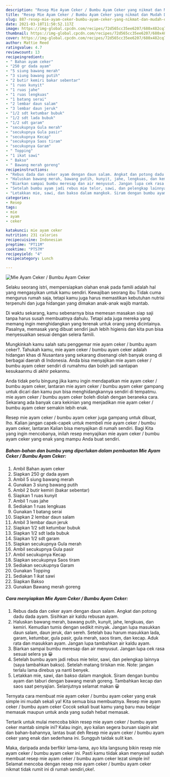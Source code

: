 ```yaml
---
description: "Resep Mie Ayam Ceker / Bumbu Ayam Ceker yang nikmat dan Mudah Dibuat"
title: "Resep Mie Ayam Ceker / Bumbu Ayam Ceker yang nikmat dan Mudah Dibuat"
slug: 887-resep-mie-ayam-ceker-bumbu-ayam-ceker-yang-nikmat-dan-mudah-dibuat
date: 2021-03-18T11:50:52.117Z
image: https://img-global.cpcdn.com/recipes/72d565cc35ee6207/680x482cq70/mie-ayam-ceker-bumbu-ayam-ceker-foto-resep-utama.jpg
thumbnail: https://img-global.cpcdn.com/recipes/72d565cc35ee6207/680x482cq70/mie-ayam-ceker-bumbu-ayam-ceker-foto-resep-utama.jpg
cover: https://img-global.cpcdn.com/recipes/72d565cc35ee6207/680x482cq70/mie-ayam-ceker-bumbu-ayam-ceker-foto-resep-utama.jpg
author: Mattie Reed
ratingvalue: 4.7
reviewcount: 13
recipeingredient:
- " Bahan ayam ceker"
- "250 gr dada ayam"
- "5 siung bawang merah"
- "3 siung bawang putih"
- "2 butir kemiri bakar sebentar"
- "1 ruas kunyit"
- "1 ruas jahe"
- "1 ruas lengkuas"
- "1 batang serai"
- "2 lembar daun salam"
- "3 lembar daun jeruk"
- "1/2 sdt ketumbar bubuk"
- "1/2 sdt lada bubuk"
- "1/2 sdt garam"
- "secukupnya Gula merah"
- "secukupnya Gula pasir"
- "secukupnya Kecap"
- "secukupnya Saos tiram"
- "secukupnya Garam"
- " Topping"
- "1 ikat sawi"
- " Bakso"
- " Bawang merah goreng"
recipeinstructions:
- "Rebus dada dan ceker ayam dengan daun salam. Angkat dan potong dadu dada ayam. Sisihkan air kaldu rebusan ayam."
- "Haluskan bawang merah, bawang putih, kunyit, jahe, lengkuas, dan kemiri. Kemudian tumis dengan sedikit minyak. Jangan lupa masukkan daun salam, daun jeruk, dan sereh. Setelah bau harum masukkan lada, garam, ketumbar, gula pasir, gula merah, saos tiram, dan kecap. Aduk rata dan masukkan ayam. Jangan lupa tambahkan air kaldu ayam."
- "Biarkan sampai bumbu meresap dan air menyusut. Jangan lupa cek rasa sesuai selera ya 😀"
- "Setelah bumbu ayam jadi rebus mie telor, sawi, dan pelengkap lainnya (saya tambahkan bakso). Setelah matang tiriskan mie. Note: jangan terlalu lama direbus ya nanti benyek."
- "Letakkan mie, sawi, dan bakso dalam mangkok. Siram dengan bumbu ayam dan taburi dengan bawang merah goreng. Tambahkan kecap dan saos saat penyajian. Selanjutnya selamat makan 😀"
categories:
- Resep
tags:
- mie
- ayam
- ceker

katakunci: mie ayam ceker 
nutrition: 231 calories
recipecuisine: Indonesian
preptime: "PT11M"
cooktime: "PT57M"
recipeyield: "4"
recipecategory: Lunch

---
```



![Mie Ayam Ceker / Bumbu Ayam Ceker](https://img-global.cpcdn.com/recipes/72d565cc35ee6207/680x482cq70/mie-ayam-ceker-bumbu-ayam-ceker-foto-resep-utama.jpg)

Selaku seorang istri, mempersiapkan olahan enak pada famili adalah hal yang mengasyikan untuk kamu sendiri. Kewajiban seorang ibu Tidak cuma mengurus rumah saja, tetapi kamu juga harus memastikan kebutuhan nutrisi terpenuhi dan juga hidangan yang dimakan anak-anak wajib mantab.

Di waktu  sekarang, kamu sebenarnya bisa memesan masakan siap saji tanpa harus susah membuatnya dahulu. Tetapi ada juga mereka yang memang ingin menghidangkan yang terenak untuk orang yang dicintainya. Pasalnya, memasak yang dibuat sendiri jauh lebih higienis dan kita pun bisa menyesuaikan sesuai dengan selera famili. 



Mungkinkah kamu salah satu penggemar mie ayam ceker / bumbu ayam ceker?. Tahukah kamu, mie ayam ceker / bumbu ayam ceker adalah hidangan khas di Nusantara yang sekarang disenangi oleh banyak orang di berbagai daerah di Indonesia. Anda bisa menyajikan mie ayam ceker / bumbu ayam ceker sendiri di rumahmu dan boleh jadi santapan kesukaanmu di akhir pekanmu.

Anda tidak perlu bingung jika kamu ingin mendapatkan mie ayam ceker / bumbu ayam ceker, lantaran mie ayam ceker / bumbu ayam ceker gampang untuk dicari dan kamu pun bisa menghidangkannya sendiri di tempatmu. mie ayam ceker / bumbu ayam ceker boleh diolah dengan beraneka cara. Sekarang ada banyak cara kekinian yang menjadikan mie ayam ceker / bumbu ayam ceker semakin lebih enak.

Resep mie ayam ceker / bumbu ayam ceker juga gampang untuk dibuat, lho. Kalian jangan capek-capek untuk membeli mie ayam ceker / bumbu ayam ceker, lantaran Kalian bisa menyajikan di rumah sendiri. Bagi Kita yang ingin mencobanya, inilah resep menyajikan mie ayam ceker / bumbu ayam ceker yang enak yang mampu Anda buat sendiri.

<!--inarticleads1-->

##### Bahan-bahan dan bumbu yang diperlukan dalam pembuatan Mie Ayam Ceker / Bumbu Ayam Ceker:

1. Ambil  Bahan ayam ceker
1. Siapkan 250 gr dada ayam
1. Ambil 5 siung bawang merah
1. Gunakan 3 siung bawang putih
1. Ambil 2 butir kemiri (bakar sebentar)
1. Siapkan 1 ruas kunyit
1. Ambil 1 ruas jahe
1. Sediakan 1 ruas lengkuas
1. Gunakan 1 batang serai
1. Siapkan 2 lembar daun salam
1. Ambil 3 lembar daun jeruk
1. Siapkan 1/2 sdt ketumbar bubuk
1. Siapkan 1/2 sdt lada bubuk
1. Siapkan 1/2 sdt garam
1. Siapkan secukupnya Gula merah
1. Ambil secukupnya Gula pasir
1. Ambil secukupnya Kecap
1. Siapkan secukupnya Saos tiram
1. Sediakan secukupnya Garam
1. Gunakan  Topping
1. Sediakan 1 ikat sawi
1. Siapkan  Bakso
1. Gunakan  Bawang merah goreng




<!--inarticleads2-->

##### Cara menyiapkan Mie Ayam Ceker / Bumbu Ayam Ceker:

1. Rebus dada dan ceker ayam dengan daun salam. Angkat dan potong dadu dada ayam. Sisihkan air kaldu rebusan ayam.
1. Haluskan bawang merah, bawang putih, kunyit, jahe, lengkuas, dan kemiri. Kemudian tumis dengan sedikit minyak. Jangan lupa masukkan daun salam, daun jeruk, dan sereh. Setelah bau harum masukkan lada, garam, ketumbar, gula pasir, gula merah, saos tiram, dan kecap. Aduk rata dan masukkan ayam. Jangan lupa tambahkan air kaldu ayam.
1. Biarkan sampai bumbu meresap dan air menyusut. Jangan lupa cek rasa sesuai selera ya 😀
1. Setelah bumbu ayam jadi rebus mie telor, sawi, dan pelengkap lainnya (saya tambahkan bakso). Setelah matang tiriskan mie. Note: jangan terlalu lama direbus ya nanti benyek.
1. Letakkan mie, sawi, dan bakso dalam mangkok. Siram dengan bumbu ayam dan taburi dengan bawang merah goreng. Tambahkan kecap dan saos saat penyajian. Selanjutnya selamat makan 😀




Ternyata cara membuat mie ayam ceker / bumbu ayam ceker yang enak simple ini mudah sekali ya! Kita semua bisa membuatnya. Resep mie ayam ceker / bumbu ayam ceker Cocok sekali buat kamu yang baru mau belajar memasak maupun untuk anda yang sudah hebat memasak.

Tertarik untuk mulai mencoba bikin resep mie ayam ceker / bumbu ayam ceker mantab simple ini? Kalau ingin, ayo kalian segera buruan siapin alat dan bahan-bahannya, lantas buat deh Resep mie ayam ceker / bumbu ayam ceker yang enak dan sederhana ini. Sungguh taidak sulit kan. 

Maka, daripada anda berfikir lama-lama, ayo kita langsung bikin resep mie ayam ceker / bumbu ayam ceker ini. Pasti kamu tiidak akan menyesal sudah membuat resep mie ayam ceker / bumbu ayam ceker lezat simple ini! Selamat mencoba dengan resep mie ayam ceker / bumbu ayam ceker nikmat tidak rumit ini di rumah sendiri,oke!.

